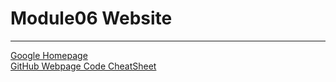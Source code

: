 # Module06 Website
---
[Google Homepage](https://www.google.com "Google's Homepage")  
[GitHub Webpage Code CheatSheet](https://github.com/adam-p/markdown-here/wiki/Markdown-Cheatsheet)
